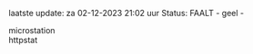 laatste update: 
za 02-12-2023 21:02   uur 
Status: FAALT - geel - 
<div class="service Y">microstation</div><div class="service G">httpstat</div>